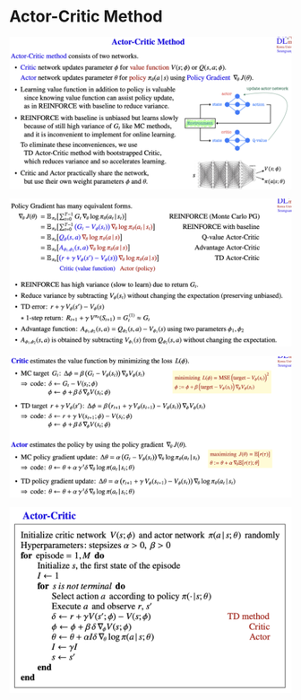# Actor-Critic Method

![](https://github.com/leesangjun1903/Reinforcement-Learning/blob/main/image/%E1%84%89%E1%85%B3%E1%84%8F%E1%85%B3%E1%84%85%E1%85%B5%E1%86%AB%E1%84%89%E1%85%A3%E1%86%BA%202024-06-20%20%E1%84%8B%E1%85%A9%E1%84%8C%E1%85%A5%E1%86%AB%208.51.43.png)

![](https://github.com/leesangjun1903/Reinforcement-Learning/blob/main/image/%E1%84%89%E1%85%B3%E1%84%8F%E1%85%B3%E1%84%85%E1%85%B5%E1%86%AB%E1%84%89%E1%85%A3%E1%86%BA%202024-06-20%20%E1%84%8B%E1%85%A9%E1%84%8C%E1%85%A5%E1%86%AB%208.51.56.png)

![](https://github.com/leesangjun1903/Reinforcement-Learning/blob/main/image/%E1%84%89%E1%85%B3%E1%84%8F%E1%85%B3%E1%84%85%E1%85%B5%E1%86%AB%E1%84%89%E1%85%A3%E1%86%BA%202024-06-20%20%E1%84%8B%E1%85%A9%E1%84%8C%E1%85%A5%E1%86%AB%208.52.05.png)

![](https://github.com/leesangjun1903/Reinforcement-Learning/blob/main/image/%E1%84%89%E1%85%B3%E1%84%8F%E1%85%B3%E1%84%85%E1%85%B5%E1%86%AB%E1%84%89%E1%85%A3%E1%86%BA%202024-06-20%20%E1%84%8B%E1%85%A9%E1%84%8C%E1%85%A5%E1%86%AB%208.52.16.png)

